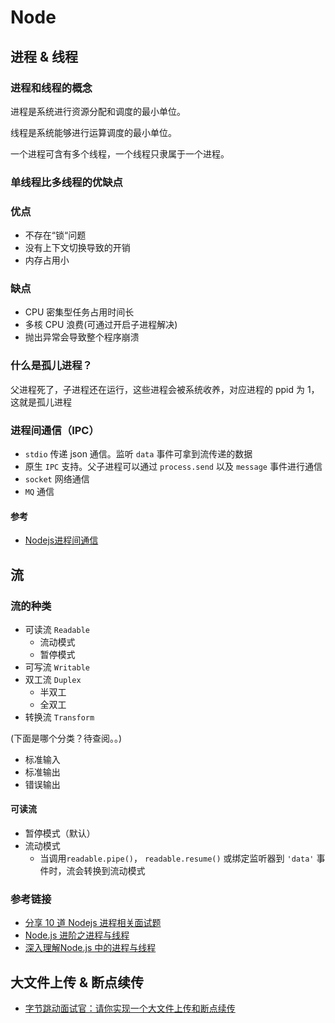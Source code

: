 # Node



## 进程 & 线程

### 进程和线程的概念

进程是系统进行资源分配和调度的最小单位。

线程是系统能够进行运算调度的最小单位。



一个进程可含有多个线程，一个线程只隶属于一个进程。

### 单线程比多线程的优缺点

### 优点

- 不存在“锁“问题
- 没有上下文切换导致的开销
- 内存占用小

### 缺点

- CPU 密集型任务占用时间长
- 多核 CPU 浪费(可通过开启子进程解决)
- 抛出异常会导致整个程序崩溃



### 什么是孤儿进程？

父进程死了，子进程还在运行，这些进程会被系统收养，对应进程的 ppid 为 1，这就是孤儿进程



### 进程间通信（IPC）

- `stdio` 传递 json 通信。监听 `data` 事件可拿到流传递的数据
- 原生 `IPC` 支持。父子进程可以通过 `process.send` 以及 `message` 事件进行通信
- `socket` 网络通信
- `MQ` 通信

#### 参考

- [Nodejs进程间通信](http://www.ayqy.net/blog/nodejs进程间通信/)

## 流

### 流的种类

- 可读流 `Readable`
  - 流动模式
  - 暂停模式
- 可写流 `Writable`
- 双工流 `Duplex`
  - 半双工
  - 全双工
- 转换流 `Transform`



(下面是哪个分类？待查阅。。)

- 标准输入
- 标准输出
- 错误输出

#### 可读流

- 暂停模式（默认）
- 流动模式
  - 当调用`readable.pipe()`， `readable.resume()` 或绑定监听器到 `'data'` 事件时，流会转换到流动模式

### 参考链接

- [分享 10 道 Nodejs 进程相关面试题](https://juejin.im/post/5d082214f265da1bb564f97b)
- [Node.js 进阶之进程与线程](https://www.imooc.com/article/288006)
- [深入理解Node.js 中的进程与线程](https://juejin.im/post/5d43017be51d4561f40adcf9)



## 大文件上传 & 断点续传

- [字节跳动面试官：请你实现一个大文件上传和断点续传](https://juejin.im/post/5dff8a26e51d4558105420ed)



